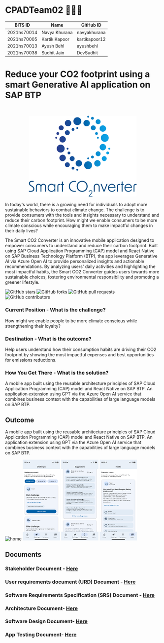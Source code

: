 # CPADTeam02 🏃🧘‍♂️

BITS ID     | Name          | GitHub ID
----------  | -----         | --------
2021hs70014 | Navya Khurana | navyakhurana
2021hs70005 | Kartik Kapoor | kartikapoor12
2021hs70013 | Ayush Behl    | ayushbehl
2021hs70038 | Sudhit Jain   | DevSudhit

# Reduce your CO2 footprint using a smart Generative AI application on SAP BTP

<br/>
<p align="center">
  <img src="documentation/assets/smart_co2nverter_logo.png" alt="logo" width="350" />
</p>

In today's world, there is a growing need for individuals to adopt more sustainable behaviors to combat climate change. The challenge is to provide consumers with the tools and insights necessary to understand and reduce their carbon footprint. How might we enable consumers to be more climate conscious while encouraging them to make impactful changes in their daily lives?

The Smart CO2 Converter is an innovative mobile application designed to empower consumers to understand and reduce their carbon footprint. Built using SAP Cloud Application Programming (CAP) model and React Native on SAP Business Technology Platform (BTP), the app leverages Generative AI via Azure Open AI to provide personalized insights and actionable recommendations. By analyzing users' daily activities and highlighting the most impactful habits, the Smart CO2 Converter guides users towards more sustainable choices, fostering environmental responsibility and promoting a greener lifestyle.

![GitHub stars](https://img.shields.io/github/stars/SWENGG4Y2023/CPADTeam02)  ![GitHub forks](https://img.shields.io/github/forks/SWENGG4Y2023/CPADTeam02)  ![GitHub pull requests](https://img.shields.io/github/issues-pr/SWENGG4Y2023/CPADTeam02) ![GitHub contributors](https://img.shields.io/github/contributors/SWENGG4Y2023/CPADTeam02)

### Current Position - What is the challenge?
How might we enable people to be more climate conscious while strengthening their loyalty?

### Destination - What is the outcome?
Help users understand how their consumption habits are driving their CO2 footprint by showing the most impactful expenses and best opportunities for emissions reductions.

### How You Get There - What is the solution?
A mobile app built using the reusable architecture principles of SAP Cloud Application Programming (CAP) model and React Native on SAP BTP. An application extension using GPT via the Azure Open AI service that combines business context with the capabilities of large language models on SAP BTP.

## Outcome

A mobile app built using the reusable architecture principles of SAP Cloud Application Programming (CAP) model and React Native on SAP BTP. An application extension using GPT via the Azure Open AI service that combines business context with the capabilities of large language models on SAP BTP.

<p>
  <img src="documentation/assets/home.gif" alt="home" width="24%" />
  <img src="documentation/assets/challenges.png" alt="challenges" width="24%" />
  <img src="documentation/assets/suggestions.png" alt="suggestions" width="24%" />
  <img src="documentation/assets/habits.png" alt="habits" width="24%" />
</p>



## Documents
### Stakeholder Document - [Here](documentation/Stakeholder.md)
### User requirements document (URD) Document - [Here](documentation/URD.md)
### Software Requirements Specification (SRS) Document  - [Here](documentation/SoftwareRequirementSpecification.md)
### Architecture Document- [Here](documentation/architecture.md)
### Software Design Document- [Here](documentation/softwareDesign.md)
### App Testing Document- [Here](documentation/testing.md)

